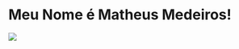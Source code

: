 <h1>Meu Nome é Matheus Medeiros!</h1>

<a widht="50px"><img src="https://cdn.jsdelivr.net/gh/devicons/devicon/icons/css3/css3-original.svg"/></a>

